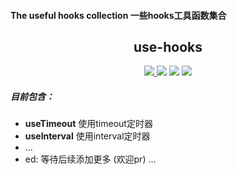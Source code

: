 
#### The useful hooks collection 一些hooks工具函数集合

<h2 align="middle">use-hooks</h2>
<p align="middle">
    <a href="https://www.npmjs.com/package/@pjqdyd/use-hooks" target="_blank">
        <img src="https://badgen.net/badge/version/v1.0.0"/>
    </a>
    <img src="https://badgen.net/badge/language/typescript/cyan"/>
    <img src="https://badgen.net/badge/package/npm/blue"/>
    <img src="https://badgen.net/badge/license/MIT/green"/>
</p>

##### 目前包含：
 * **useTimeout** 使用timeout定时器
 * **useInterval** 使用interval定时器
 * ...
 * ed: 等待后续添加更多 (欢迎pr) ...
